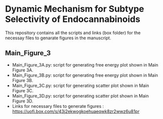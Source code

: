 # Dynamic Mechanism for Subtype Selectivity of Endocannabinoids

This repository contains all the scripts and links (box folder) for the necessay files to genarate figures in the manuscript.

## Main_Figure_3
- Main_Figure_3A.py: script for generating free energy plot shown in Main Figure 3A. 
- Main_Figure_3B.py: script for generating free energy plot shown in Main Figure 3B.
- Main_Figure_3C.py: script for generating scatter plot shown in Main Figure 3C. 
- Main_Figure_3D.py: script for generating scatter plot shown in Main Figure 3D. 
- Links for necessary files to generate figures : https://uofi.box.com/s/43j2ekwogkoehuaeqwk8zr2wwz6u81pr



